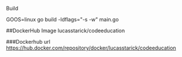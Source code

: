 Build

GOOS=linux go build -ldflags="-s -w" main.go

##DockerHub Image
lucasstarick/codeeducation

###Dockerhub url
https://hub.docker.com/repository/docker/lucasstarick/codeeducation